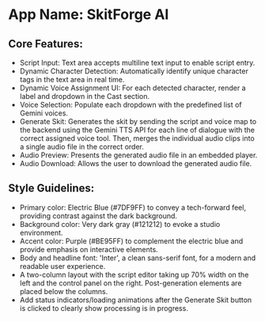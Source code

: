 # **App Name**: SkitForge AI

## Core Features:

- Script Input: Text area accepts multiline text input to enable script entry.
- Dynamic Character Detection: Automatically identify unique character tags in the text area in real time.
- Dynamic Voice Assignment UI: For each detected character, render a label and dropdown in the Cast section.
- Voice Selection: Populate each dropdown with the predefined list of Gemini voices.
- Generate Skit: Generates the skit by sending the script and voice map to the backend using the Gemini TTS API for each line of dialogue with the correct assigned voice tool. Then, merges the individual audio clips into a single audio file in the correct order.
- Audio Preview: Presents the generated audio file in an embedded player.
- Audio Download: Allows the user to download the generated audio file.

## Style Guidelines:

- Primary color: Electric Blue (#7DF9FF) to convey a tech-forward feel, providing contrast against the dark background.
- Background color: Very dark gray (#121212) to evoke a studio environment.
- Accent color: Purple (#BE95FF) to complement the electric blue and provide emphasis on interactive elements.
- Body and headline font: 'Inter', a clean sans-serif font, for a modern and readable user experience.
- A two-column layout with the script editor taking up 70% width on the left and the control panel on the right. Post-generation elements are placed below the columns.
- Add status indicators/loading animations after the Generate Skit button is clicked to clearly show processing is in progress.